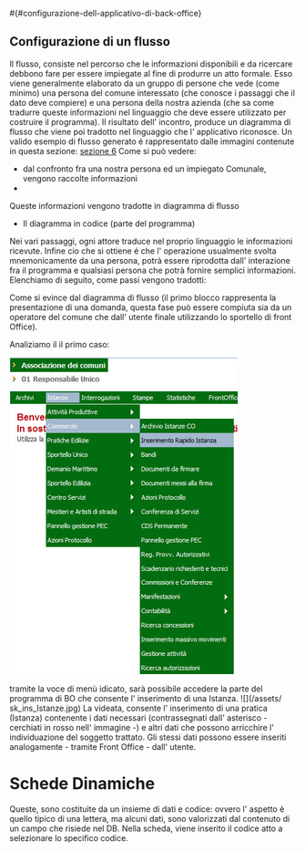 #{#configurazione-dell-applicativo-di-back-office} 
## Configurazione di un flusso 

Il flusso, consiste nel percorso che le informazioni disponibili e da ricercare debbono fare per essere impiegate al fine di produrre un atto formale. Esso viene generalmente elaborato da un gruppo di persone che vede (come minimo) una persona del comune interessato (che conosce i passaggi che il dato deve compiere) e una persona della nostra azienda (che sa come tradurre queste informazioni nel linguaggio che deve essere utilizzato per costruire il programma). Il risultato dell' incontro, produce un diagramma di flusso che viene poi tradotto nel linguaggio che l' applicativo riconosce.
Un valido esempio di flusso generato é rappresentato dalle immagini contenute in questa sezione: [sezione 6](../utilizzo_dellapplicativo_di_back_office/gestione_di_una_pratica.md)
Come si può vedere:
* dal confronto fra una nostra persona ed un impiegato Comunale, vengono raccolte informazioni 
* 
Queste informazioni vengono tradotte in diagramma di flusso
* Il diagramma in codice (parte del programma)

Nei vari passaggi, ogni attore traduce nel proprio linguaggio le informazioni ricevute. Infine cio che si ottiene é che l' operazione usualmente svolta mnemonicamente da una persona, potrà essere riprodotta dall' interazione fra il programma e qualsiasi persona che potrà fornire semplici informazioni.
Elenchiamo di seguito, come passi vengono tradotti:

Come si evince dal diagramma di flusso (il primo blocco rappresenta la presentazione di una domanda, questa fase può essere compiuta sia da un operatore del comune che dall' utente finale utilizzando lo sportello di front Office).

Analiziamo il il primo caso:

![](/assets/mn_ins_istanza.jpg)

tramite la voce di menù idicato, sarà possibile accedere la parte del programma di BO che consente l' inserimento di una Istanza.
![](/assets/ sk_ins_Istanze.jpg)
La videata, consente l' inserimento di una pratica (Istanza) contenente i dati necessari (contrassegnati dall' asterisco - cerchiati in rosso nell' immagine -) e altri dati che possono arricchire l' individuazione del soggetto trattato.
Gli stessi dati possono essere inseriti analogamente - tramite Front Office - dall' utente.

# Schede Dinamiche

Queste, sono costituite da un insieme di dati e codice: ovvero l' aspetto è quello tipico di una lettera, ma alcuni dati, sono valorizzati dal contenuto di un campo che risiede nel DB. Nella scheda, viene inserito il codice atto a selezionare lo specifico codice.
